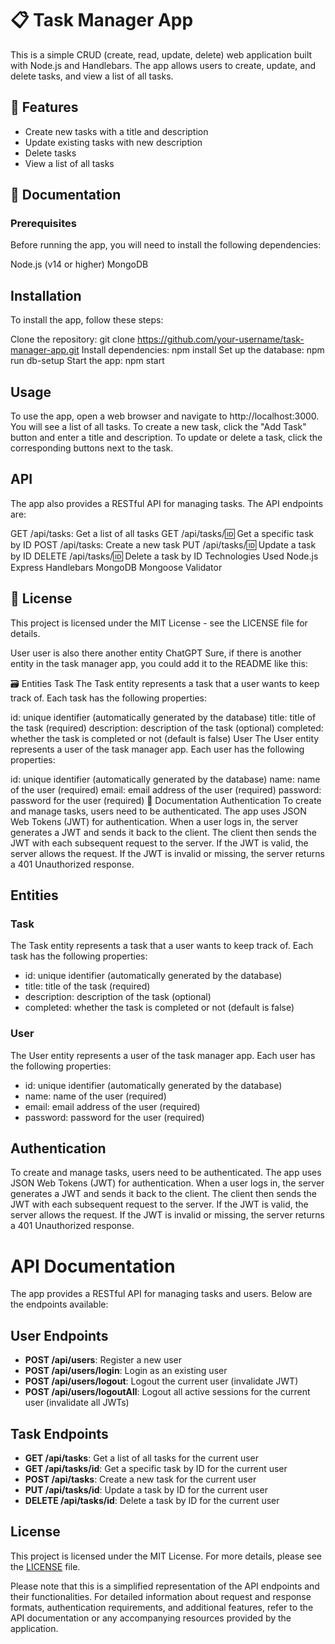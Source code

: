 

# 📋 Task Manager App
This is a simple CRUD (create, read, update, delete) web application built with Node.js and Handlebars. The app allows users to create, update, and delete tasks, and view a list of all tasks.

## 🚀 Features
- Create new tasks with a title and description
- Update existing tasks with new description
- Delete tasks
- View a list of all tasks

## 📖 Documentation

### Prerequisites
Before running the app, you will need to install the following dependencies:

Node.js (v14 or higher)
MongoDB

## Installation
To install the app, follow these steps:

Clone the repository: git clone https://github.com/your-username/task-manager-app.git
Install dependencies: npm install
Set up the database: npm run db-setup
Start the app: npm start

## Usage
To use the app, open a web browser and navigate to http://localhost:3000. You will see a list of all tasks. To create a new task, click the "Add Task" button and enter a title and description. To update or delete a task, click the corresponding buttons next to the task.

## API
The app also provides a RESTful API for managing tasks. The API endpoints are:

GET /api/tasks: Get a list of all tasks
GET /api/tasks/:id: Get a specific task by ID
POST /api/tasks: Create a new task
PUT /api/tasks/:id: Update a task by ID
DELETE /api/tasks/:id: Delete a task by ID
Technologies Used
Node.js
Express
Handlebars
MongoDB
Mongoose
Validator

## 📝 License
This project is licensed under the MIT License - see the LICENSE file for details.





User
user is also there another entity 
ChatGPT
Sure, if there is another entity in the task manager app, you could add it to the README like this:

🗃️ Entities
Task
The Task entity represents a task that a user wants to keep track of. Each task has the following properties:

id: unique identifier (automatically generated by the database)
title: title of the task (required)
description: description of the task (optional)
completed: whether the task is completed or not (default is false)
User
The User entity represents a user of the task manager app. Each user has the following properties:

id: unique identifier (automatically generated by the database)
name: name of the user (required)
email: email address of the user (required)
password: password for the user (required)
📖 Documentation
Authentication
To create and manage tasks, users need to be authenticated. The app uses JSON Web Tokens (JWT) for authentication. When a user logs in, the server generates a JWT and sends it back to the client. The client then sends the JWT with each subsequent request to the server. If the JWT is valid, the server allows the request. If the JWT is invalid or missing, the server returns a 401 Unauthorized response.


## Entities

### Task

The Task entity represents a task that a user wants to keep track of. Each task has the following properties:

- id: unique identifier (automatically generated by the database)
- title: title of the task (required)
- description: description of the task (optional)
- completed: whether the task is completed or not (default is false)

### User

The User entity represents a user of the task manager app. Each user has the following properties:

- id: unique identifier (automatically generated by the database)
- name: name of the user (required)
- email: email address of the user (required)
- password: password for the user (required)

## Authentication

To create and manage tasks, users need to be authenticated. The app uses JSON Web Tokens (JWT) for authentication. When a user logs in, the server generates a JWT and sends it back to the client. The client then sends the JWT with each subsequent request to the server. If the JWT is valid, the server allows the request. If the JWT is invalid or missing, the server returns a 401 Unauthorized response.




# API Documentation

The app provides a RESTful API for managing tasks and users. Below are the endpoints available:

## User Endpoints

- **POST /api/users**: Register a new user
- **POST /api/users/login**: Login as an existing user
- **POST /api/users/logout**: Logout the current user (invalidate JWT)
- **POST /api/users/logoutAll**: Logout all active sessions for the current user (invalidate all JWTs)

## Task Endpoints

- **GET /api/tasks**: Get a list of all tasks for the current user
- **GET /api/tasks/id**: Get a specific task by ID for the current user
- **POST /api/tasks**: Create a new task for the current user
- **PUT /api/tasks/id**: Update a task by ID for the current user
- **DELETE /api/tasks/id**: Delete a task by ID for the current user

## License

This project is licensed under the MIT License. For more details, please see the [LICENSE](LICENSE) file.

Please note that this is a simplified representation of the API endpoints and their functionalities. For detailed information about request and response formats, authentication requirements, and additional features, refer to the API documentation or any accompanying resources provided by the application.
